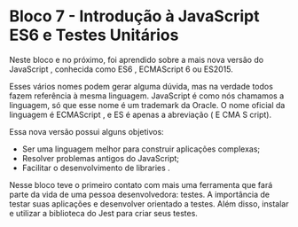 # Bloco 7 - Introdução à JavaScript ES6 e Testes Unitários

Neste bloco e no próximo, foi aprendido sobre a mais nova versão do JavaScript , conhecida como ES6 , ECMAScript 6 ou ES2015.

Esses vários nomes podem gerar alguma dúvida, mas na verdade todos fazem referência à mesma linguagem. JavaScript é como nós chamamos a linguagem, só que esse nome é um trademark da Oracle. O nome oficial da linguagem é ECMAScript , e ES é apenas a abreviação ( E CMA S cript).

Essa nova versão possui alguns objetivos:

 - Ser uma linguagem melhor para construir aplicações complexas;
 - Resolver problemas antigos do JavaScript;
 - Facilitar o desenvolvimento de libraries .

Nesse bloco teve o primeiro contato com mais uma ferramenta que fará parte da vida de uma pessoa desenvolvedora: testes. A importância de testar suas aplicações e desenvolver orientado a testes. Além disso, instalar e utilizar a biblioteca do Jest para criar seus testes.
